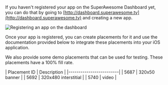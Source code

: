 If you haven't registered your app on the SuperAwesome Dashboard yet, you can do that by going to [http://dashboard.superawesome.tv](http://dashboard.superawesome.tv) and creating a new app.

![](img/dashboard.png "Registering an app on the dashboard")

Once your app is registered, you can create placements for it and use the documentation provided below to integrate these placements into your iOS application.

We also provide some demo placements that can be used for testing. These placements have a 100% fill rate.

| Placement ID | Description |
|-------------------------|
| 5687 | 320x50 banner |
| 5692 | 320x480 interstitial |
| 5740 | video |
